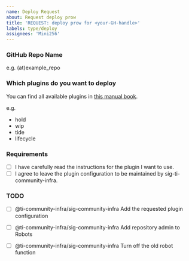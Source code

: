 ```yaml
---
name: Deploy Request
about: Request deploy prow
title: 'REQUEST: deploy prow for <your-GH-handle>'
labels: type/deploy
assignees: 'Mini256'
---
```


### GitHub Repo Name
e.g. (at)example_repo

### Which plugins do you want to deploy
You can find all available plugins in [this manual book](https://book.prow.tidb.net/).

e.g. 
- hold
- wip
- tide
- lifecycle

### Requirements
- [ ] I have carefully read the instructions for the plugin I want to use.
- [ ] I agree to leave the plugin configuration to be maintained by sig-ti-community-infra.

### TODO
- [ ] @ti-community-infra/sig-community-infra  Add the requested plugin configuration
- [ ] @ti-community-infra/sig-community-infra  Add repository admin to Robots
- [ ] @ti-community-infra/sig-community-infra  Turn off the old robot function


